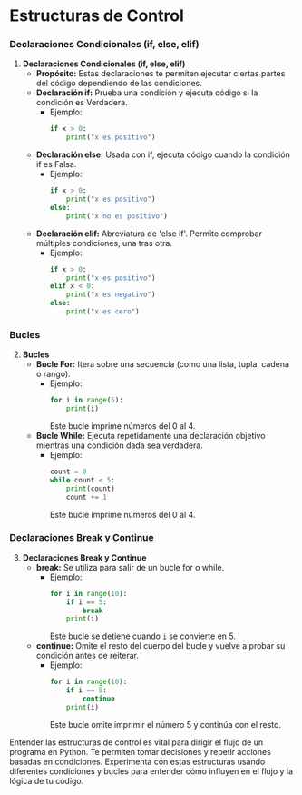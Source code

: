 # Estructuras de Control

### Declaraciones Condicionales (if, else, elif)
1. **Declaraciones Condicionales (if, else, elif)**
   - **Propósito:** Estas declaraciones te permiten ejecutar ciertas partes del código dependiendo de las condiciones.
   - **Declaración if:** Prueba una condición y ejecuta código si la condición es Verdadera.
     - Ejemplo: 
       ```python
       if x > 0:
           print("x es positivo")
       ```
   - **Declaración else:** Usada con if, ejecuta código cuando la condición if es Falsa.
     - Ejemplo:
       ```python
       if x > 0:
           print("x es positivo")
       else:
           print("x no es positivo")
       ```
   - **Declaración elif:** Abreviatura de 'else if'. Permite comprobar múltiples condiciones, una tras otra.
     - Ejemplo:
       ```python
       if x > 0:
           print("x es positivo")
       elif x < 0:
           print("x es negativo")
       else:
           print("x es cero")
       ```

### Bucles
2. **Bucles**
   - **Bucle For:** Itera sobre una secuencia (como una lista, tupla, cadena o rango).
     - Ejemplo:
       ```python
       for i in range(5):
           print(i)
       ```
       Este bucle imprime números del 0 al 4.
   - **Bucle While:** Ejecuta repetidamente una declaración objetivo mientras una condición dada sea verdadera.
     - Ejemplo:
       ```python
       count = 0
       while count < 5:
           print(count)
           count += 1
       ```
       Este bucle imprime números del 0 al 4.

### Declaraciones Break y Continue
3. **Declaraciones Break y Continue**
   - **break:** Se utiliza para salir de un bucle for o while.
     - Ejemplo:
       ```python
       for i in range(10):
           if i == 5:
               break
           print(i)
       ```
       Este bucle se detiene cuando `i` se convierte en 5.
   - **continue:** Omite el resto del cuerpo del bucle y vuelve a probar su condición antes de reiterar.
     - Ejemplo:
       ```python
       for i in range(10):
           if i == 5:
               continue
           print(i)
       ```
       Este bucle omite imprimir el número 5 y continúa con el resto.

Entender las estructuras de control es vital para dirigir el flujo de un programa en Python. Te permiten tomar decisiones y repetir acciones basadas en condiciones. Experimenta con estas estructuras usando diferentes condiciones y bucles para entender cómo influyen en el flujo y la lógica de tu código.
